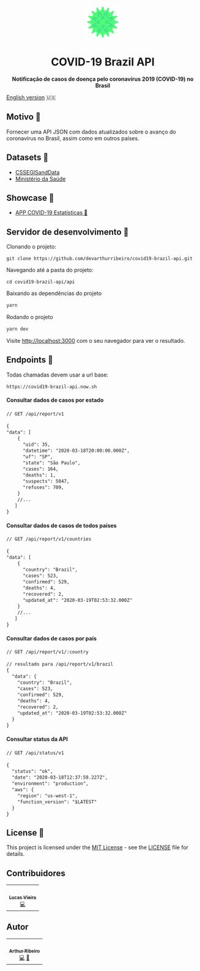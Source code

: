 <p align="center">
  <img src="/api/public/logo.svg" width="90px" float="center"/>
</p>
<h1 align="center">COVID-19 Brazil API</h1>
<p align="center">
  <strong>Notificação de casos de doença pelo coronavírus 2019 (COVID-19) no Brasil</strong>
</p>

[English version](./README-US.md) 🇺🇸

## Motivo 🤔

Fornecer uma API JSON com dados atualizados sobre o avanço do coronavírus no Brasil, assim como em outros países.

## Datasets 💽

- [CSSEGISandData](https://github.com/CSSEGISandData/COVID-19)
- [Ministério da Saúde](http://plataforma.saude.gov.br/novocoronavirus)

## Showcase 🎯

- [APP COVID-19 Estatísticas 📱](https://github.com/robsonsilv4/covid19_statistics)

## Servidor de desenvolvimento 🚀

Clonando o projeto:

```
git clone https://github.com/devarthurribeiro/covid19-brazil-api.git
```

Navegando até a pasta do projeto:

```
cd covid19-brazil-api/api
```

Baixando as dependências do projeto

```bash
yarn
```

Rodando o projeto

```bash
yarn dev
```

Visite [http://localhost:3000](http://localhost:3000) com o seu navegador para ver o resultado.

## Endpoints 🔌

Todas chamadas devem usar a url base:

```
https://covid19-brazil-api.now.sh
```

#### Consultar dados de casos por estado

```
// GET /api/report/v1

{
"data": [
    {
      "uid": 35,
      "datetime": "2020-03-18T20:00:00.000Z",
      "uf": "SP",
      "state": "São Paulo",
      "cases": 164,
      "deaths": 1,
      "suspects": 5047,
      "refuses": 709,
    }
    //...
   ]
}
```

#### Consultar dados de casos de todos países

```
// GET /api/report/v1/countries

{
"data": [
    {
      "country": "Brazil",
      "cases": 523,
      "confirmed": 529,
      "deaths": 4,
      "recovered": 2,
      "updated_at": "2020-03-19T02:53:32.000Z"
    }
    //...
   ]
}
```

#### Consultar dados de casos por país

```
// GET /api/report/v1/:country

// resultado para /api/report/v1/brazil
{
  "data": {
    "country": "Brazil",
    "cases": 523,
    "confirmed": 529,
    "deaths": 4,
    "recovered": 2,
    "updated_at": "2020-03-19T02:53:32.000Z"
  }
}
```

#### Consultar status da API

```
// GET /api/status/v1

{
  "status": "ok",
  "date": "2020-03-18T12:37:59.227Z",
  "environment": "production",
  "aws": {
    "region": "us-west-1",
    "function_version": "$LATEST"
  }
}
```

## License 📄

This project is licensed under the [MIT License](https://opensource.org/licenses/MIT) - see the [LICENSE](LICENSE) file for details.

## Contribuidores

<table>
  <tr>
    <td align="center"><a href="https://github.com/Lukazovic"><img src="https://avatars0.githubusercontent.com/u/54550926?s=460&u=cdeeac652ce0597a986fbdcff6e249ad27a1f1da&v=4" width="100px;" alt=""/><br /><sub><b>Lucas Vieira</b></sub></a><br /><a href="https://github.com/devarthurribeiro/covid19-brazil-api/commits?author=Lukazovic" title="Code">💻</a></a></td>
  <tr>
</table>

## Autor

<table>
  <tr>
    <td align="center"><a href="https://github.com/devarthurribeiro"><img src="https://avatars1.githubusercontent.com/u/12974798?s=460&u=6a69934913c6f56d74fdf9c80793881d4cfb7bf6&v=4" width="100px;" alt=""/><br /><sub><b>Arthur Ribeiro</b></sub></a><br /><a href="https://github.com/devarthurribeiro/covid19-brazil-api/commits?author=devarthurribeiro" title="Code">💻</a> <a href="#devarthurribeiro" title="Design">🎨</a></td>
  <tr>
</table>
